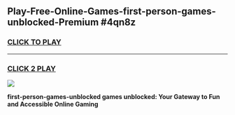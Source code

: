 
## Play-Free-Online-Games-first-person-games-unblocked-Premium #4qn8z
<h3>
<a href="https://premium.freeplayer.one?title=first-person-games-unblocked&ref=8M">CLICK TO PLAY</a></h3>
<hr>

<h3>
<a href="https://premium.freeplayer.one?title=first-person-games-unblocked&ref=8M">CLICK 2 PLAY</a>
  
</h3>

<a href="https://premium.freeplayer.one?title=first-person-games-unblocked&ref=8M"><img src="https://clearcache.store/games.png"></a>


**first-person-games-unblocked games unblocked: Your Gateway to Fun and Accessible Online Gaming**

